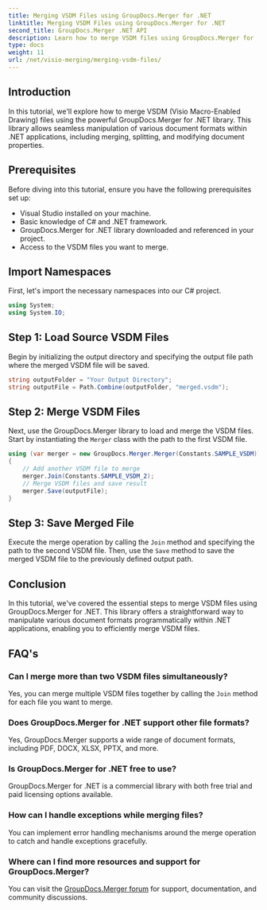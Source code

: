 ```yaml
---
title: Merging VSDM Files using GroupDocs.Merger for .NET
linktitle: Merging VSDM Files using GroupDocs.Merger for .NET
second_title: GroupDocs.Merger .NET API
description: Learn how to merge VSDM files using GroupDocs.Merger for .NET. Simplify your document management tasks with this easy-to-use library.
type: docs
weight: 11
url: /net/visio-merging/merging-vsdm-files/
---
```

## Introduction
In this tutorial, we'll explore how to merge VSDM (Visio Macro-Enabled Drawing) files using the powerful GroupDocs.Merger for .NET library. This library allows seamless manipulation of various document formats within .NET applications, including merging, splitting, and modifying document properties.
## Prerequisites
Before diving into this tutorial, ensure you have the following prerequisites set up:
- Visual Studio installed on your machine.
- Basic knowledge of C# and .NET framework.
- GroupDocs.Merger for .NET library downloaded and referenced in your project.
- Access to the VSDM files you want to merge.

## Import Namespaces
First, let's import the necessary namespaces into our C# project.
```csharp
using System;
using System.IO;
```
## Step 1: Load Source VSDM Files
Begin by initializing the output directory and specifying the output file path where the merged VSDM file will be saved.
```csharp
string outputFolder = "Your Output Directory";
string outputFile = Path.Combine(outputFolder, "merged.vsdm");
```
## Step 2: Merge VSDM Files
Next, use the GroupDocs.Merger library to load and merge the VSDM files. Start by instantiating the `Merger` class with the path to the first VSDM file.
```csharp
using (var merger = new GroupDocs.Merger.Merger(Constants.SAMPLE_VSDM))
{
    // Add another VSDM file to merge
    merger.Join(Constants.SAMPLE_VSDM_2);
    // Merge VSDM files and save result
    merger.Save(outputFile);
}
```
## Step 3: Save Merged File
Execute the merge operation by calling the `Join` method and specifying the path to the second VSDM file. Then, use the `Save` method to save the merged VSDM file to the previously defined output path.

## Conclusion
In this tutorial, we've covered the essential steps to merge VSDM files using GroupDocs.Merger for .NET. This library offers a straightforward way to manipulate various document formats programmatically within .NET applications, enabling you to efficiently merge VSDM files.

## FAQ's
### Can I merge more than two VSDM files simultaneously?
Yes, you can merge multiple VSDM files together by calling the `Join` method for each file you want to merge.
### Does GroupDocs.Merger for .NET support other file formats?
Yes, GroupDocs.Merger supports a wide range of document formats, including PDF, DOCX, XLSX, PPTX, and more.
### Is GroupDocs.Merger for .NET free to use?
GroupDocs.Merger for .NET is a commercial library with both free trial and paid licensing options available.
### How can I handle exceptions while merging files?
You can implement error handling mechanisms around the merge operation to catch and handle exceptions gracefully.
### Where can I find more resources and support for GroupDocs.Merger?
You can visit the [GroupDocs.Merger forum](https://forum.groupdocs.com/c/merger/32) for support, documentation, and community discussions.
